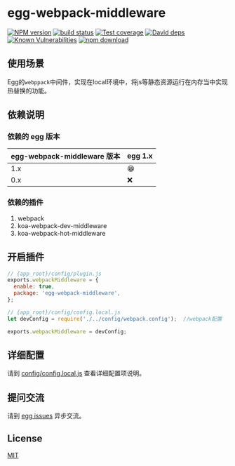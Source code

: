 # egg-webpack-middleware

[![NPM version][npm-image]][npm-url]
[![build status][travis-image]][travis-url]
[![Test coverage][codecov-image]][codecov-url]
[![David deps][david-image]][david-url]
[![Known Vulnerabilities][snyk-image]][snyk-url]
[![npm download][download-image]][download-url]

[npm-image]: https://img.shields.io/npm/v/egg-webpack-middleware.svg?style=flat-square
[npm-url]: https://npmjs.org/package/egg-webpack-middleware
[travis-image]: https://img.shields.io/travis/eggjs/egg-webpack-middleware.svg?style=flat-square
[travis-url]: https://travis-ci.org/eggjs/egg-webpack-middleware
[codecov-image]: https://img.shields.io/codecov/c/github/eggjs/egg-webpack-middleware.svg?style=flat-square
[codecov-url]: https://codecov.io/github/eggjs/egg-webpack-middleware?branch=master
[david-image]: https://img.shields.io/david/eggjs/egg-webpack-middleware.svg?style=flat-square
[david-url]: https://david-dm.org/eggjs/egg-webpack-middleware
[snyk-image]: https://snyk.io/test/npm/egg-webpack-middleware/badge.svg?style=flat-square
[snyk-url]: https://snyk.io/test/npm/egg-webpack-middleware
[download-image]: https://img.shields.io/npm/dm/egg-webpack-middleware.svg?style=flat-square
[download-url]: https://npmjs.org/package/egg-webpack-middleware

<!--
Description here.
-->


## 使用场景

Egg的`webppack`中间件，实现在local环境中，将js等静态资源运行在内存当中实现热替换的功能。

## 依赖说明

### 依赖的 egg 版本

egg-webpack-middleware 版本 | egg 1.x
--- | ---
1.x | 😁
0.x | ❌

### 依赖的插件
1. webpack
2. koa-webpack-dev-middleware
3. koa-webpack-hot-middleware

## 开启插件

```js
// {app_root}/config/plugin.js
exports.webpackMiddleware = {
  enable: true,
  package: 'egg-webpack-middleware',
};
```

```js
// {app_root}/config/config.local.js
let devConfig = require('./../config/webpack.config');  //webpack配置

exports.webpackMiddleware = devConfig;
```

## 详细配置

请到 [config/config.local.js](config/config.local.js) 查看详细配置项说明。


## 提问交流

请到 [egg issues](https://github.com/xjchenhao/egg-webpack-middleware/issues) 异步交流。

## License

[MIT](LICENSE)
